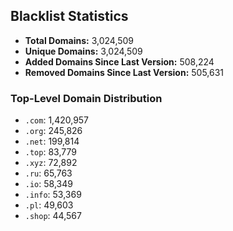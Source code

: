 ## Blacklist Statistics

- **Total Domains:** 3,024,509
- **Unique Domains:** 3,024,509
- **Added Domains Since Last Version:** 508,224
- **Removed Domains Since Last Version:** 505,631

### Top-Level Domain Distribution

-  `.com`: 1,420,957
-  `.org`: 245,826
-  `.net`: 199,814
-  `.top`: 83,779
-  `.xyz`: 72,892
-  `.ru`: 65,763
-  `.io`: 58,349
-  `.info`: 53,369
-  `.pl`: 49,603
-  `.shop`: 44,567
